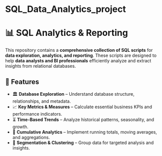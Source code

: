 # SQL_Data_Analytics_project

# 📊 SQL Analytics & Reporting 

This repository contains a **comprehensive collection of SQL scripts** for **data exploration, analytics, and reporting**. These scripts are designed to help **data analysts and BI professionals** efficiently analyze and extract insights from relational databases.

## 📌 Features  
- 🏛 **Database Exploration** – Understand database structure, relationships, and metadata.  
- 📈 **Key Metrics & Measures** – Calculate essential business KPIs and performance indicators.  
- ⏳ **Time-Based Trends** – Analyze historical patterns, seasonality, and growth.  
- 🔄 **Cumulative Analytics** – Implement running totals, moving averages, and aggregations.  
- 🎯 **Segmentation & Clustering** – Group data for targeted analysis and insights.  

